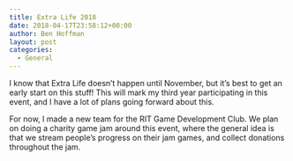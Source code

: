 ```yaml
---
title: Extra Life 2018
date: 2018-04-17T23:58:12+00:00
author: Ben Hoffman
layout: post
categories:
  - General
---
```

I know that Extra Life doesn&#8217;t happen until November, but it&#8217;s best to get an early start on this stuff! This will mark my third year participating in this event, and I have a lot of plans going forward about this.

For now, I made a new team for the RIT Game Development Club. We plan on doing a charity game jam around this event, where the general idea is that we stream people&#8217;s progress on their jam games, and collect donations throughout the jam.
